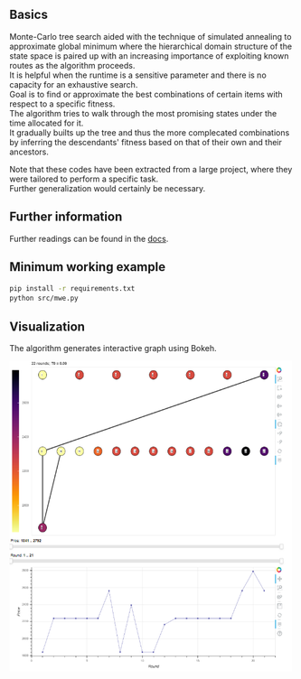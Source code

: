Basics
------
Monte-Carlo tree search aided with the technique of simulated annealing to approximate global minimum where the hierarchical domain structure of the state space is paired up with an increasing importance of exploiting known routes as the algorithm proceeds.\
It is helpful when the runtime is a sensitive parameter and there is no capacity for an exhaustive search.\
Goal is to find or approximate the best combinations of certain items with respect to a specific fitness.\
The algorithm tries to walk through the most promising states under the time allocated for it.\
It gradually builts up the tree and thus the more complecated combinations by inferring the descendants' fitness based on that of their own and their ancestors.

Note that these codes have been extracted from a large project, where they were tailored to perform a specific task.\
Further generalization would certainly be necessary.

Further information
-------------------
Further readings can be found in the <a href="/docs">docs</a>.

Minimum working example
-----------------------
```bash
pip install -r requirements.txt
python src/mwe.py
```

Visualization
-------------
The algorithm generates interactive graph using Bokeh.

<img src="images/bokeh.png" width=500 height=550 >
